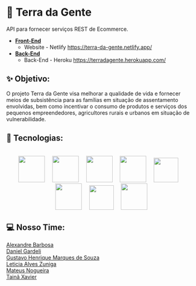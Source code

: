 # 🌱 Terra da Gente
API para fornecer serviços REST de Ecommerce.

- [**Front-End**](https://github.com/Terra-da-Gente/Front-end)<br>
  - Website - Netlify https://terra-da-gente.netlify.app/
- [**Back-End**](https://github.com/Terra-da-Gente/Back-end)
  - Back-End - Heroku https://terradagente.herokuapp.com/

## ✨ Objetivo:
O projeto Terra da Gente visa melhorar a qualidade de vida e fornecer meios de subsistência para as famílias em situação de assentamento envolvidas, bem como incentivar o consumo de produtos e serviços dos pequenos empreendedores, agricultores rurais e urbanos em situação de vulnerabilidade.

## :rocket: Tecnologias:
<br>
<div align="center">
<img src="https://cdn.jsdelivr.net/gh/devicons/devicon/icons/spring/spring-original-wordmark.svg" width="70" height="70">
&nbsp;
&nbsp;
<img src="https://cdn.jsdelivr.net/gh/devicons/devicon/icons/java/java-original-wordmark.svg" width="70" height="70">
&nbsp;
&nbsp;
<img src="https://cdn.jsdelivr.net/gh/devicons/devicon/icons/mysql/mysql-original-wordmark.svg" width="70" height="70">
&nbsp;
&nbsp;
<img src="https://cdn.jsdelivr.net/gh/devicons/devicon/icons/react/react-original-wordmark.svg" width="70" height="70">
&nbsp;
&nbsp;
<img src="https://cdn.jsdelivr.net/gh/devicons/devicon/icons/typescript/typescript-original.svg" width="65" height="65">
&nbsp;
&nbsp;
<img src="https://cdn.jsdelivr.net/gh/devicons/devicon/icons/html5/html5-original-wordmark.svg" height="70" height="70">
&nbsp;
&nbsp;
<img src="https://cdn.jsdelivr.net/gh/devicons/devicon/icons/javascript/javascript-original.svg" width="65" height="65">
&nbsp;
&nbsp;
<img src="https://cdn.jsdelivr.net/gh/devicons/devicon/icons/css3/css3-original-wordmark.svg" width="70" height="70">
 </div>
 
 ## 💻 Nosso Time:
 
[Alexandre Barbosa](https://github.com/alebs10)<br>
[Daniel Gardeli](https://github.com/gardeli96)<br>
[Gustavo Henrique Marques de Souza](https://github.com/guhms1998)<br>
[Leticia Alves Zuniga](https://github.com/LeZuniga)<br>
[Mateus Nogueira](https://github.com/nogran)<br>
[Tainã Xavier](https://github.com/taaixsp)<br>  
